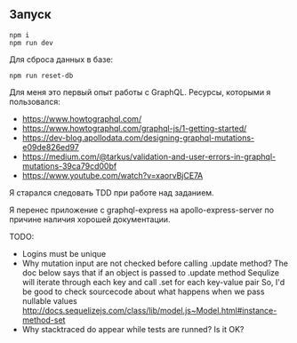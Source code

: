 ## Запуск
```
npm i
npm run dev
```

Для сброса данных в базе:
```
npm run reset-db
```

Для меня это первый опыт работы с GraphQL. Ресурсы, которыми я пользовался:
- https://www.howtographql.com/
- https://www.howtographql.com/graphql-js/1-getting-started/
- https://dev-blog.apollodata.com/designing-graphql-mutations-e09de826ed97
- https://medium.com/@tarkus/validation-and-user-errors-in-graphql-mutations-39ca79cd00bf
- https://www.youtube.com/watch?v=xaorvBjCE7A

Я старался следовать ТDD при работе над заданием.

Я перенес приложение с graphql-express на apollo-express-server по причине наличия хорошей документации.

TODO:
- Logins must be unique
- Why mutation input are not checked before calling .update method?
    The doc below says that if an object is passed to .update method
    Sequlize will iterate through each key and call .set for each key-value pair
    So, I'd be good to check sourcecode about what happens when we pass nullable values
    http://docs.sequelizejs.com/class/lib/model.js~Model.html#instance-method-set
- Why stacktraced do appear while tests are runned? Is it OK?
